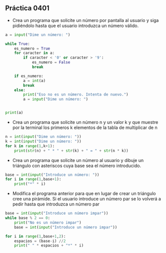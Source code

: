 ## Práctica 0401
* Crea un programa que solicite un número por pantalla al usuario y siga pidiéndolo hasta que el usuario introduzca un número válido.

```python
a = input("Dime un número: ")

while True:
    es_numero = True 
    for caracter in a:
        if caracter < '0' or caracter > '9': 
            es_numero = False
            break  

    if es_numero:  
        a = int(a)  
        break  
    else:
        print("Eso no es un número. Intenta de nuevo.")
        a = input("Dime un número: ")


print(a)
```


* Crea un programa que solicite un número n y un valor k y que muestre por la terminal los primeros k elementos de la tabla de multiplicar de n

```python
n = int(input("Dime un número: "))
k = int(input("Dime un número: "))
for k in range(1,k+1):
    print(str(n) + " * " + str(k) + " = " + str(n * k))
```
* Crea un programa que solicite un número al usuario y dibuje un triángulo con asteriscos cuya base sea el número introducido.

```python
base = int(input("Introduce un número: "))
for i in range(1,base+1):
    print("*" * i)
```
* Modifica el programa anterior para que en lugar de crear un triángulo cree una pirámide. Si el usuario introduce un número par se lo volverá a pedir hasta que introduzca un número par

```python
base = int(input("Introduce un número impar"))
while base % 2 == 0:
    print("No es un número impar")
    base = int(input("Introduce un número impar"))

for i in range(1,base+1,2):
    espacios = (base-i) //2
    print(" " * espacios + "*" * i)

```
